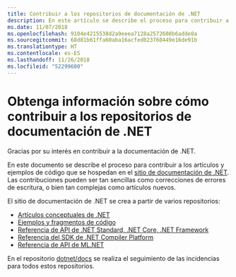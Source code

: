 ```yaml
---
title: Contribuir a los repositorios de documentación de .NET
description: En este artículo se describe el proceso para contribuir a los artículos y ejemplos de código de los repositorios que constituyen la documentación de .NET.
ms.date: 11/07/2018
ms.openlocfilehash: 9104e4215538d2a9eeea7128a2572608b6adde8a
ms.sourcegitcommit: 68d81b61ffa60aba16acfed023760449e16de91b
ms.translationtype: HT
ms.contentlocale: es-ES
ms.lasthandoff: 11/26/2018
ms.locfileid: "52299600"
---
```

# <a name="learn-how-to-contribute-to-the-net-docs-repositories"></a>Obtenga información sobre cómo contribuir a los repositorios de documentación de .NET

Gracias por su interés en contribuir a la documentación de .NET.

En este documento se describe el proceso para contribuir a los artículos y ejemplos de código que se hospedan en el [sitio de documentación de .NET](https://docs.microsoft.com/dotnet). Las contribuciones pueden ser tan sencillas como correcciones de errores de escritura, o bien tan complejas como artículos nuevos.

El sitio de documentación de .NET se crea a partir de varios repositorios:

- [Artículos conceptuales de .NET](https://github.com/dotnet/docs)
- [Ejemplos y fragmentos de código](https://github.com/dotnet/samples)
- [Referencia de API de .NET Standard, .NET Core, .NET Framework ](https://github.com/dotnet/dotnet-api-docs)
- [Referencia del SDK de .NET Compiler Platform](https://github.com/dotnet/roslyn-api-docs)
- [Referencia de API de ML.NET](https://github.com/dotnet/ml-api-docs)

En el repositorio [dotnet/docs](https://github.com/dotnet/docs/issues) se realiza el seguimiento de las incidencias para todos estos repositorios.
